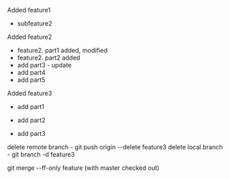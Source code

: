Added feature1
  - subfeature2
  
  
Added feature2
  - feature2. part1 added, modified
  - feature2. part2 added
  - add part3 - update
  - add part4
  - add part5
  
Added feature3
  - add part1
  - add part2

  - add part3 

delete remote branch - git push origin --delete feature3
delete local branch - git branch -d feature3


git merge --ff-only feature (with master checked out)